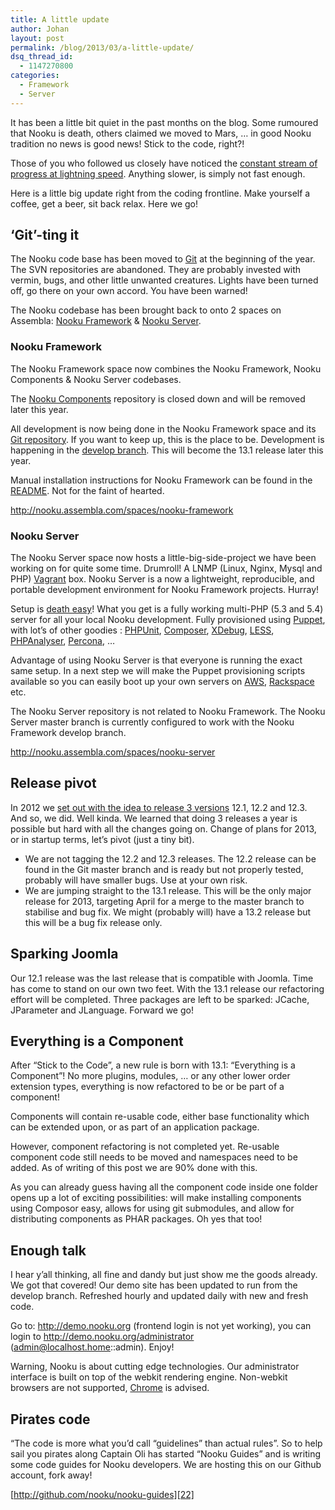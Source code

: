 ```yaml
---
title: A little update
author: Johan
layout: post
permalink: /blog/2013/03/a-little-update/
dsq_thread_id:
  - 1147270800
categories:
  - Framework
  - Server
---
```

It has been a little bit quiet in the past months on the blog. Some rumoured that Nooku is death, others claimed we moved to Mars, &#8230; in good Nooku tradition no news is good news! Stick to the code, right?!

<!--more-->

Those of you who followed us closely have noticed the [constant stream of progress at lightning speed][1]. Anything slower, is simply not fast enough.

Here is a little big update right from the coding frontline. Make yourself a coffee, get a beer, sit back relax. Here we go!

## &#8216;Git&#8217;-ting it

The Nooku code base has been moved to [Git][2] at the beginning of the year. The SVN repositories are abandoned. They are probably invested with vermin, bugs, and other little unwanted creatures. Lights have been turned off, go there on your own accord. You have been warned!

The Nooku codebase has been brought back to onto 2 spaces on Assembla: [Nooku Framework][3] & [Nooku Server][4].

### Nooku Framework

The Nooku Framework space now combines the Nooku Framework, Nooku Components & Nooku Server codebases.

The [Nooku Components][5] repository is closed down and will be removed later this year.

All development is now being done in the Nooku Framework space and its [Git repository][6]. If you want to keep up, this is the place to be. Development is happening in the [develop branch][7]. This will become the 13.1 release later this year.

Manual installation instructions for Nooku Framework can be found in the [README][8]. Not for the faint of hearted.

<http://nooku.assembla.com/spaces/nooku-framework>

### Nooku Server

The Nooku Server space now hosts a little-big-side-project we have been working on for quite some time. Drumroll! A LNMP (Linux, Nginx, Mysql and PHP) [Vagrant][9] box. Nooku Server is a now a lightweight, reproducible, and portable development environment for Nooku Framework projects. Hurray!

Setup is [death easy][10]! What you get is a fully working multi-PHP (5.3 and 5.4) server for all your local Nooku development. Fully provisioned using [Puppet][11], with lot&#8217;s of other goodies : [PHPUnit][12], [Composer][13], [XDebug][14], [LESS][15], [PHPAnalyser][16], [Percona][17], &#8230;

Advantage of using Nooku Server is that everyone is running the exact same setup. In a next step we will make the Puppet provisioning scripts available so you can easily boot up your own servers on [AWS][18], [Rackspace][19] etc.

The Nooku Server repository is not related to Nooku Framework. The Nooku Server master branch is currently configured to work with the Nooku Framework develop branch.

<http://nooku.assembla.com/spaces/nooku-server>

## Release pivot

In 2012 we [set out with the idea to release 3 versions][20] 12.1, 12.2 and 12.3. And so, we did. Well kinda. We learned that doing 3 releases a year is possible but hard with all the changes going on. Change of plans for 2013, or in startup terms, let&#8217;s pivot (just a tiny bit).

*   We are not tagging the 12.2 and 12.3 releases. The 12.2 release can be found in the Git master branch and is ready but not properly tested, probably will have smaller bugs. Use at your own risk.
*   We are jumping straight to the 13.1 release. This will be the only major release for 2013, targeting April for a merge to the master branch to stabilise and bug fix. We might (probably will) have a 13.2 release but this will be a bug fix release only.

## Sparking Joomla

Our 12.1 release was the last release that is compatible with Joomla. Time has come to stand on our own two feet. With the 13.1 release our refactoring effort will be completed. Three packages are left to be sparked: JCache, JParameter and JLanguage. Forward we go!

## Everything is a Component

After &#8220;Stick to the Code&#8221;, a new rule is born with 13.1: &#8220;Everything is a Component&#8221;! No more plugins, modules, &#8230; or any other lower order extension types, everything is now refactored to be or be part of a component!

Components will contain re-usable code, either base functionality which can be extended upon, or as part of an application package.

However, component refactoring is not completed yet. Re-usable component code still needs to be moved and namespaces need to be added. As of writing of this post we are 90% done with this.

As you can already guess having all the component code inside one folder opens up a lot of exciting possibilities: will make installing components using Composor easy, allows for using git submodules, and allow for distributing components as PHAR packages. Oh yes that too!

## Enough talk

I hear y&#8217;all thinking, all fine and dandy but just show me the goods already. We got that covered! Our demo site has been updated to run from the develop branch. Refreshed hourly and updated daily with new and fresh code.

Go to: <http://demo.nooku.org> (frontend login is not yet working), you can login to <http://demo.nooku.org/administrator> (admin@localhost.home::admin). Enjoy!

Warning, Nooku is about cutting edge technologies. Our administrator interface is built on top of the webkit rendering engine. Non-webkit browsers are not supported, [Chrome][21] is advised.

## Pirates code

&#8220;The code is more what you&#8217;d call &#8220;guidelines&#8221; than actual rules&#8221;. So to help sail you pirates along Captain Oli has started &#8220;Nooku Guides&#8221; and is writing some code guides for Nooku developers. We are hosting this on our Github account, fork away!

[http://github.com/nooku/nooku-guides][22]

 [1]: https://www.ohloh.net/p/nooku
 [2]: http://git-scm.com/
 [3]: http://nooku.assembla.com/spaces/nooku-framework
 [4]: http://nooku.assembla.com/spaces/nooku-server
 [5]: https://www.assembla.com/spaces/nooku-components
 [6]: https://nooku.assembla.com/code/nooku-framework/git/nodes
 [7]: https://nooku.assembla.com/code/nooku-framework/git/nodes/develop
 [8]: https://nooku.assembla.com/code/nooku-framework/git/nodes/develop/README.md
 [9]: http://www.vagrantup.com/
 [10]: https://nooku.assembla.com/code/nooku-server/git/nodes/master/README.md
 [11]: https://puppetlabs.com/
 [12]: http://www.phpunit.de/
 [13]: http://getcomposer.org/
 [14]: http://xdebug.org/
 [15]: http://lesscss.org/
 [16]: https://scrutinizer-ci.com/docs/tools/php/php-analyzer/
 [17]: http://www.percona.com/
 [18]: http://aws.amazon.com/
 [19]: http://rackspace.com/
 [20]: http://blog.nooku.org/2012/01/onward-to-2012/#more-2136
 [21]: www.google.com/chrome
 [22]: https://github.com/nooku/nooku-guides